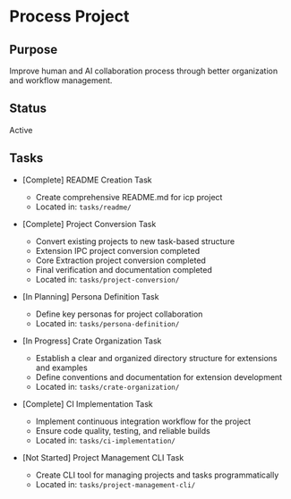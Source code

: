 # Process Project

## Purpose

Improve human and AI collaboration process through better organization and workflow management.

## Status

Active

## Tasks

- [Complete] README Creation Task

  - Create comprehensive README.md for icp project
  - Located in: `tasks/readme/`

- [Complete] Project Conversion Task

  - Convert existing projects to new task-based structure
  - Extension IPC project conversion completed
  - Core Extraction project conversion completed
  - Final verification and documentation completed
  - Located in: `tasks/project-conversion/`

- [In Planning] Persona Definition Task

  - Define key personas for project collaboration
  - Located in: `tasks/persona-definition/`

- [In Progress] Crate Organization Task

  - Establish a clear and organized directory structure for extensions and examples
  - Define conventions and documentation for extension development
  - Located in: `tasks/crate-organization/`

- [Complete] CI Implementation Task

  - Implement continuous integration workflow for the project
  - Ensure code quality, testing, and reliable builds
  - Located in: `tasks/ci-implementation/`

- [Not Started] Project Management CLI Task
  - Create CLI tool for managing projects and tasks programmatically
  - Located in: `tasks/project-management-cli/`
